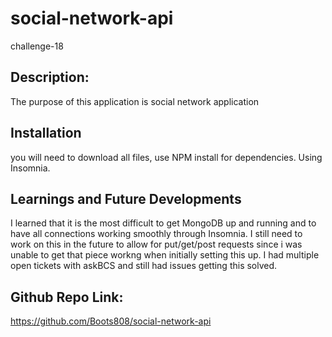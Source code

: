 # social-network-api

challenge-18

## Description:

The purpose of this application is social network application

## Installation

you will need to download all files, use NPM install for dependencies. Using Insomnia.

## Learnings and Future Developments

I learned that it is the most difficult to get MongoDB up and running and to have all connections working smoothly through Insomnia. I still need to work on this in the future to allow for put/get/post requests since i was unable to get that piece workng when initially setting this up. I had multiple open tickets with askBCS and still had issues getting this solved.

## Github Repo Link:

https://github.com/Boots808/social-network-api
